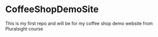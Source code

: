 # CoffeeShopDemoSite
This is my first repo and will be for my coffee shop demo website from Pluralsight course
